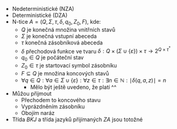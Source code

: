 - Nedeterministické (NZA)
- Deterministické (DZA)
- N-tice $A = (Q,\Sigma, \tau, \delta, q_{0}, Z_{0}, F)$, kde:
	- $Q$ je konečná množina vnitřních stavů
	- $\Sigma$ je konečná vstupní abeceda
	- $\tau$ konečná zásobníková abeceda
	- $\delta$ přechodová funkce ve tvaru $\delta : Q \times (\Sigma \cup \{\varepsilon\}) \times \tau \rightarrow 2^{Q \times \tau^{*}}$
	- $q_{0} \in Q$ je počáteční stav
	- $Z_{0} \in \tau$ je startovací symbol zásobníku
	- $F \subseteq Q$ je množina koncových stavů
	- $\forall q \in Q : \forall a \in \Sigma \cup \{\varepsilon\}: \forall z \in \tau : \exists n \in \mathbb{N} : \mid \delta(q,a,z) \mid = n$
		- Mělo být ještě uvedeno, že platí ^^
- Můžou přijmout
	- Přechodem to koncového stavu
	- Vyprázdněním zásobníku
	- Obojím naráz
- Třída *BKJ* a třída jazyků přijímaných *ZA* jsou totožné